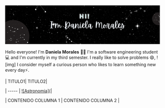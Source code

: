 

[![Header](https://github.com/DaniMSix/DaniMSix/blob/main/Portada.gif)](https://github.com/DaniMSix)

Hello everyone! I'm **Daniela Morales** 🙋‍♀️ 
I'm a software engineering student 💻 and I'm currently in my third semester. I really like to solve problems 😄, ![img]
I consider myself a curious person who likes to learn something new every day⚡.



| TITULO1| TITULO2|

| ----- | [![Astronomia](](https://github.com/DaniMSix)|

| CONTENIDO COLUMNA 1 | CONTENIDO COLUMNA 2 |


